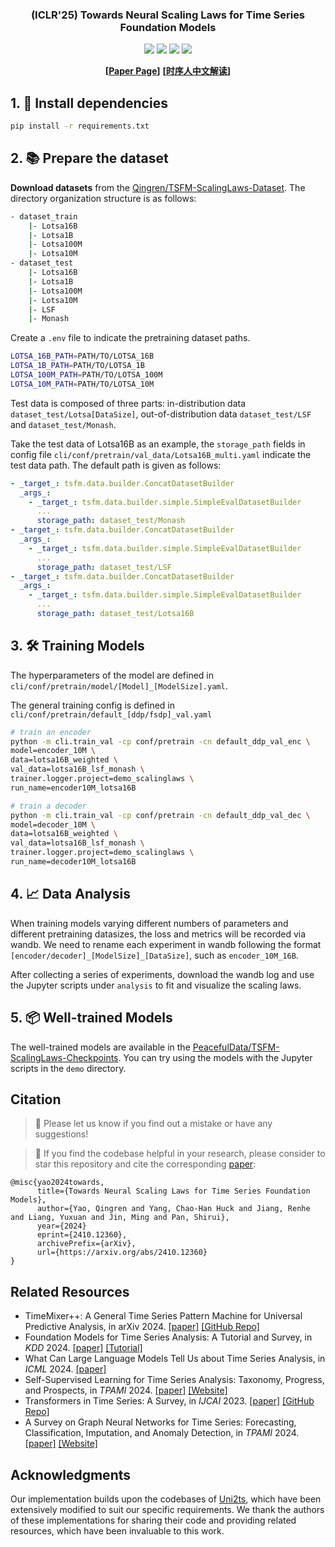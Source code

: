 <div align="center">
  <h3><b>(ICLR'25) Towards Neural Scaling Laws for Time Series Foundation Models </b></h2>
</div>

<div align="center">

![](https://img.shields.io/github/last-commit/Qingrenn/TSFM-ScalingLaws?color=green)
![](https://img.shields.io/github/stars/Qingrenn/TSFM-ScalingLaws?color=yellow)
![](https://img.shields.io/github/forks/Qingrenn/TSFM-ScalingLaws?color=lightblue)
![](https://img.shields.io/badge/PRs-Welcome-green)

</div>


<div align="center">

**[<a href="https://arxiv.org/abs/2410.12360">Paper Page</a>]**
**[<a href="https://mp.weixin.qq.com/s/tSN2gSajYTpS9cDcGlmJlw">时序人中文解读</a>]**

</div>

## 1. 🚀 Install dependencies

```bash
pip install -r requirements.txt
```

## 2. 📚 Prepare the dataset

**Download datasets** from the [Qingren/TSFM-ScalingLaws-Dataset](https://huggingface.co/datasets/Qingren/TSFM-ScalingLaws-Dataset). The directory organization structure is as follows:

```bash
- dataset_train
    |- Lotsa16B
    |- Lotsa1B
    |- Lotsa100M
    |- Lotsa10M
- dataset_test
    |- Lotsa16B
    |- Lotsa1B
    |- Lotsa100M
    |- Lotsa10M
    |- LSF
    |- Monash
```

Create a `.env` file to indicate the pretraining dataset paths.

```bash
LOTSA_16B_PATH=PATH/TO/LOTSA_16B
LOTSA_1B_PATH=PATH/TO/LOTSA_1B
LOTSA_100M_PATH=PATH/TO/LOTSA_100M
LOTSA_10M_PATH=PATH/TO/LOTSA_10M
```

Test data is composed of three parts: in-distribution data `dataset_test/Lotsa[DataSize]`, out-of-distribution data `dataset_test/LSF` and `dataset_test/Monash`.

Take the test data of Lotsa16B as an example, the `storage_path` fields in config file `cli/conf/pretrain/val_data/Lotsa16B_multi.yaml` indicate the test data path. The default path is given as follows:

```yaml
- _target_: tsfm.data.builder.ConcatDatasetBuilder
  _args_:
    - _target_: tsfm.data.builder.simple.SimpleEvalDatasetBuilder
      ...
      storage_path: dataset_test/Monash
- _target_: tsfm.data.builder.ConcatDatasetBuilder
  _args_:
    - _target_: tsfm.data.builder.simple.SimpleEvalDatasetBuilder
      ...
      storage_path: dataset_test/LSF
- _target_: tsfm.data.builder.ConcatDatasetBuilder
  _args_:
    - _target_: tsfm.data.builder.simple.SimpleEvalDatasetBuilder
      ...
      storage_path: dataset_test/Lotsa16B
```

## 3. 🛠 Training Models

The hyperparameters of the model are defined in `cli/conf/pretrain/model/[Model]_[ModelSize].yaml`.

The general training config is defined in `cli/conf/pretrain/default_[ddp/fsdp]_val.yaml`

```bash
# train an encoder
python -m cli.train_val -cp conf/pretrain -cn default_ddp_val_enc \
model=encoder_10M \
data=lotsa16B_weighted \
val_data=lotsa16B_lsf_monash \
trainer.logger.project=demo_scalinglaws \
run_name=encoder10M_lotsa16B

# train a decoder
python -m cli.train_val -cp conf/pretrain -cn default_ddp_val_dec \
model=decoder_10M \
data=lotsa16B_weighted \
val_data=lotsa16B_lsf_monash \
trainer.logger.project=demo_scalinglaws \
run_name=decoder10M_lotsa16B
```

## 4. 📈 Data Analysis

When training models varying different numbers of parameters and different pretraining datasizes, the loss and metrics will be recorded via wandb. We need to rename each experiment in wandb following the format `[encoder/decoder]_[ModelSize]_[DataSize]`, such as `encoder_10M_16B`.

After collecting a series of experiments, download the wandb log and use the Jupyter scripts under `analysis` to fit and visualize the scaling laws.

## 5. 📦 Well-trained Models

The well-trained models are available in the [PeacefulData/TSFM-ScalingLaws-Checkpoints](https://huggingface.co/PeacefulData/TSFM-ScalingLaws-Checkpoints). You can try using the models with the Jupyter scripts in the `demo` directory.


## Citation

> 🙋 Please let us know if you find out a mistake or have any suggestions!

> 🌟 If you find the codebase helpful in your research, please consider to star this repository and cite the
> corresponding [paper](https://arxiv.org/abs/2410.12360):

```
@misc{yao2024towards,
      title={Towards Neural Scaling Laws for Time Series Foundation Models},
      author={Yao, Qingren and Yang, Chao-Han Huck and Jiang, Renhe and Liang, Yuxuan and Jin, Ming and Pan, Shirui},
      year={2024}
      eprint={2410.12360},
      archivePrefix={arXiv},
      url={https://arxiv.org/abs/2410.12360}
}
```

## Related Resources
* TimeMixer++: A General Time Series Pattern Machine for Universal Predictive Analysis, in arXiv 2024. [\[paper\]](https://arxiv.org/abs/2410.16032) [\[GitHub Repo\]](https://github.com/kwuking/TimeMixer)
* Foundation Models for Time Series Analysis: A Tutorial and Survey, in *KDD*
  2024. [\[paper\]](https://arxiv.org/abs/2403.14735) [\[Tutorial\]](https://wenhaomin.github.io/FM4TS.github.io/)
* What Can Large Language Models Tell Us about Time Series Analysis, in *ICML*
  2024. [\[paper\]](https://arxiv.org/abs/2402.02713)
* Self-Supervised Learning for Time Series Analysis: Taxonomy, Progress, and Prospects, in *TPAMI*
  2024. [\[paper\]](https://arxiv.org/abs/2306.10125) [\[Website\]](https://github.com/qingsongedu/Awesome-SSL4TS)
* Transformers in Time Series: A Survey, in *IJCAI*
  2023. [\[paper\]](https://arxiv.org/abs/2202.07125) [\[GitHub Repo\]](https://github.com/qingsongedu/time-series-transformers-review)
* A Survey on Graph Neural Networks for Time Series: Forecasting, Classification, Imputation, and Anomaly Detection, in *TPAMI* 2024. [\[paper\]](https://arxiv.org/abs/2307.03759) [\[Website\]](https://github.com/KimMeen/Awesome-GNN4TS)

## Acknowledgments

Our implementation builds upon the codebases of [Uni2ts](https://github.com/SalesforceAIResearch/uni2ts), which have been extensively modified to suit our specific requirements. We thank the authors of these implementations for sharing their code and providing related resources, which have been invaluable to this work.
